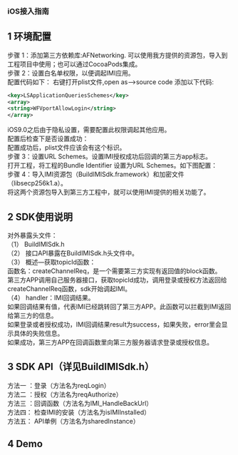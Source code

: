 ### iOS接入指南

## 1 环境配置

步骤 1：添加第三方依赖库:AFNetworking. 可以使用我方提供的资源包，导入到工程项目中使用；也可以通过CocoaPods集成。  
步骤 2：设置白名单权限，以便调起IMI应用。  
配置代码如下：
右键打开plist文件,open as-->source code
 添加以下代码: 
 ```xml
 <key>LSApplicationQueriesSchemes</key>  
 <array>  
 <string>WFVportAllowLogin</string>  
 </array>  
```
iOS9.0之后由于隐私设置，需要配置此权限调起其他应用。  
配置后检查下是否设置成功：  
配置成功后，plist文件应该会有这个标识。    
步骤 3：设置URL Schemes。设置IMI授权成功后回调的第三方app标志。  
打开工程，将工程的Bundle Identifier 设置为URL Schemes。如下图配置：  
步骤 4：导入IMI资源包（BuildIMISdk.framework）和加密文件（libsecp256k1.a）。  
将这两个资源包导入到第三方工程中，就可以使用IMI提供的相关功能了。   

## 2 SDK使用说明

对外暴露头文件：  
（1）	BuildIMISdk.h  
（2）	接口API暴露在BuildIMISdk.h头文件中。  
（3）  概述—获取topicId函数：  
函数名：createChannelReq，是一个需要第三方实现有返回值的block函数。  
第三方APP调用自己服务器接口，获取topicId成功，调用登录或授权方法返回给createChannelReq函数，sdk开始调起IMI。  
（4）  handler：IMI回调结果。  
如果回调结果有值，代表IMI已经跳转回了第三方APP。此函数可以拦截到IMI返回给第三方的信息。  
如果登录或者授权成功，IMI回调结果result为success，如果失败，error里会显示具体的失败信息。  
如果成功，第三方APP在回调函数里向第三方服务器请求登录或授权信息。  

## 3 SDK API（详见BuildIMISdk.h） 
方法一 ：登录（方法名为reqLogin）  
方法二 ：授权（方法名为reqAuthorize）  
方法三 ：回调函数（方法名为IMI_HandleBackUrl）  
方法四： 检查IMI的安装（方法名为isIMIInstalled）  
方法五： API单例（方法名为sharedInstance）

## 4 Demo










